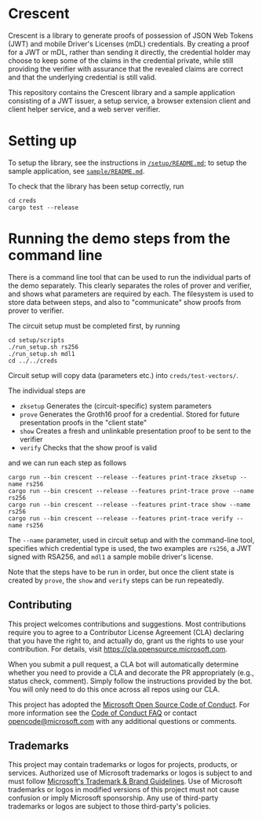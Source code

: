 # Crescent

Crescent is a library to generate proofs of possession of JSON Web Tokens (JWT) and
mobile Driver's Licenses (mDL) credentials. 
By creating a proof for a JWT or mDL, rather than sending it directly, the credential holder may choose
to keep some of the claims in the credential private, while still providing the verifier with assurance
that the revealed claims are correct and that the underlying credential is still valid.

This repository contains the Crescent library and a sample application consisting of a JWT issuer,
a setup service, a browser extension client and client helper service, and a web server verifier.

# Setting up
To setup the library, see the instructions in [`/setup/README.md`](./setup/README.md);
to setup the sample application, see [`sample/README.md`](./sample/README.md).

To check that the library has been setup correctly, run
```
cd creds
cargo test --release
```

# Running the demo steps from the command line
There is a command line tool that can be used to run the individual parts of the demo separately.  This clearly separates the roles of prover and verifier, and shows what parameters are required by each.  The filesystem is used to store data between steps, and also to "communicate" show proofs from prover to verifier. 

The circuit setup must be completed first, by running
```
cd setup/scripts
./run_setup.sh rs256
./run_setup.sh mdl1
cd ../../creds
```
Circuit setup will copy data (parameters etc.) into `creds/test-vectors/`.

The individual steps are
* `zksetup` Generates the (circuit-specific) system parameters 
* `prove` Generates the Groth16 proof for a credential.  Stored for future presentation proofs in the "client state"
* `show` Creates a fresh and unlinkable presentation proof to be sent to the verifier
* `verify` Checks that the show proof is valid

and we can run each step as follows
```
cargo run --bin crescent --release --features print-trace zksetup --name rs256
cargo run --bin crescent --release --features print-trace prove --name rs256
cargo run --bin crescent --release --features print-trace show --name rs256
cargo run --bin crescent --release --features print-trace verify --name rs256
```

The `--name` parameter, used in circuit setup and with the command-line tool, specifies which credential type is used, the two examples are `rs256`, a JWT signed with RSA256, and `mdl1` a sample mobile driver's license.

Note that the steps have to be run in order, but once the client state is created by `prove`, the `show` and `verify` steps can be run repeatedly.

## Contributing

This project welcomes contributions and suggestions.  Most contributions require you to agree to a
Contributor License Agreement (CLA) declaring that you have the right to, and actually do, grant us
the rights to use your contribution. For details, visit https://cla.opensource.microsoft.com.

When you submit a pull request, a CLA bot will automatically determine whether you need to provide
a CLA and decorate the PR appropriately (e.g., status check, comment). Simply follow the instructions
provided by the bot. You will only need to do this once across all repos using our CLA.

This project has adopted the [Microsoft Open Source Code of Conduct](https://opensource.microsoft.com/codeofconduct/).
For more information see the [Code of Conduct FAQ](https://opensource.microsoft.com/codeofconduct/faq/) or
contact [opencode@microsoft.com](mailto:opencode@microsoft.com) with any additional questions or comments.

## Trademarks

This project may contain trademarks or logos for projects, products, or services. Authorized use of Microsoft 
trademarks or logos is subject to and must follow 
[Microsoft's Trademark & Brand Guidelines](https://www.microsoft.com/en-us/legal/intellectualproperty/trademarks/usage/general).
Use of Microsoft trademarks or logos in modified versions of this project must not cause confusion or imply Microsoft sponsorship.
Any use of third-party trademarks or logos are subject to those third-party's policies.
